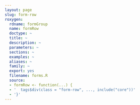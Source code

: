 ```yaml
---
layout: page
slug: form-row
roxygen:
  rdname: formGroup
  name: formRow
  doctype: ~
  title: ~
  description: ~
  parameters: ~
  sections: ~
  examples: ~
  aliases: ~
  family: ~
  export: yes
  filename: forms.R
  source:
  - formRow <- function(...) {
  - '  tags$div(class = "form-row", ..., include("core"))'
  - '}'
---
```

